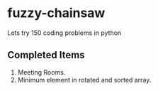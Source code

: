 # fuzzy-chainsaw
Lets try 150 coding problems in python

## Completed Items
1. Meeting Rooms.
2. Minimum element in rotated and sorted array.
